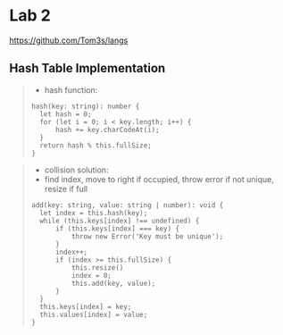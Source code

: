 # Lab 2

https://github.com/Tom3s/langs

## Hash Table Implementation

> - hash function:
> ```TS
> hash(key: string): number {
> 	let hash = 0;
> 	for (let i = 0; i < key.length; i++) {
> 		hash += key.charCodeAt(i);
> 	}
> 	return hash % this.fullSize;
> }
> ```

> - collision solution:
>  - find index, move to right if occupied, throw error if not unique, resize if full
> ```TS
> add(key: string, value: string | number): void {
> 	let index = this.hash(key);
> 	while (this.keys[index] !== undefined) {
> 		if (this.keys[index] === key) {
> 			throw new Error('Key must be unique');
> 		}
> 		index++;
> 		if (index >= this.fullSize) {
> 			this.resize()
> 			index = 0;
> 			this.add(key, value);
> 		}
> 	}
> 	this.keys[index] = key;
> 	this.values[index] = value;
> }
> ```